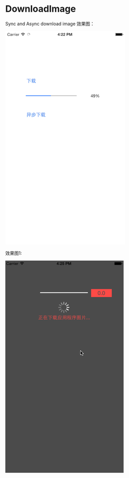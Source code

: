 # DownloadImage
Sync and Async download image
效果图：

![Down load](https://github.com/justinjing/DownloadImage/raw/master/Screenshot/ScreenShot0.png)

效果图1:

![Down load](https://github.com/justinjing/DownloadImage/raw/master/Screenshot/ScreenShot.gif)

